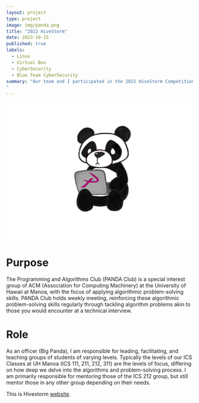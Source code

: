 ```yaml
---
layout: project
type: project
image: img/panda.png
title: "2022 HiveStorm"
date: 2023-10-15
published: true
labels:
  - Linux
  - Virtual Box
  - CyberSecurity
  - Blue Team CyberSecurity
summary: "Our team and I participated in the 2022 HiveStorm Competition, a competition awarding points based on capture-the-flag style objectives within various Linux and Windows operating system versions as well as security best practices.
"
---
```


<div class="text-center p-4">
  <img width="500px" src="../img/panda.png" class="img-thumbnail" >
</div>

<h1> Purpose </h1>
The Programming and Algorithms Club (PANDA Club) is a special interest group of ACM (Association for Computing Machinery) at the University of Hawaii at Manoa, with the focus of applying algorithmic problem-solving skills. PANDA Club holds weekly meeting, reinforcing these algorithmic problem-solving skills regularly through tackling algorithm problems akin to those you would encounter at a technical interview.

<h1> Role </h1>

As an officer (Big Panda), I am responsible for leading, facilitating, and teaching groups of students of varying levels. Typically the levels of our ICS Classes at UH Manoa (ICS 111, 211, 212, 311) are the levels of focus, differing on how deep we delve into the algorithms and problem-solving process. I am primarily responsible for mentoring those of the ICS 212 group, but still mentor those in any other group depending on their needs.

This is Hivestorm [website](https://www.hivestorm.org/).
